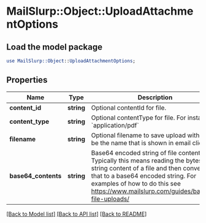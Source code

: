 # MailSlurp::Object::UploadAttachmentOptions

## Load the model package
```perl
use MailSlurp::Object::UploadAttachmentOptions;
```

## Properties
Name | Type | Description | Notes
------------ | ------------- | ------------- | -------------
**content_id** | **string** | Optional contentId for file. | [optional] 
**content_type** | **string** | Optional contentType for file. For instance &#x60;application/pdf&#x60; | [optional] 
**filename** | **string** | Optional filename to save upload with. Will be the name that is shown in email clients | [optional] 
**base64_contents** | **string** | Base64 encoded string of file contents. Typically this means reading the bytes or string content of a file and then converting that to a base64 encoded string. For examples of how to do this see https://www.mailslurp.com/guides/base64-file-uploads/ | 

[[Back to Model list]](../README#documentation-for-models) [[Back to API list]](../README#documentation-for-api-endpoints) [[Back to README]](../README)


